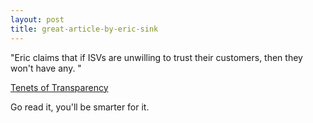 ```yaml
---
layout: post
title: great-article-by-eric-sink
---
```

"Eric claims that if ISVs are unwilling to trust their customers, then
they won't have any. "

[Tenets of
Transparency](http://msdn.microsoft.com/Longhorn/default.aspx?pull=/library/en-us/dnsoftware/html/software02052005.asp)

Go read it, you'll be smarter for it.
